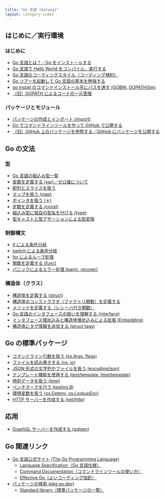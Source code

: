 ```yaml
---
title: "Go 言語 (Golang)"
layout: category-index
---
```


はじめに／実行環境 <!-- basic -->
----

### はじめに

* [Go 言語とは？／Go をインストールする](/p/wxhzfvc/)
* [Go 言語で Hello World をコンパイル、実行する](/p/nuz369c/)
* [Go 言語のコーディングスタイル（コーディング規約）](/p/rz47adg/)
* [Go ツアーを起動して Go 言語の基本を勉強する](/p/dkpsvz3/)
* [go install のコマンドインストール先にパスを通す (GOBIN, GOPATH/bin)](/p/s258beh/)
* [（旧）GOPATH によるコードの一元管理](/p/u48bfim/)

### パッケージとモジュール
* [パッケージの作成とインポート (import)](/p/t269cgj/)
* [Go でコマンドラインツールを作って GitHub で公開する](/p/whs2bjt/)
* [（旧）GitHub 上のパッケージを参照する／GitHub にパッケージを公開する](/p/xs3ahpw/)


Go の文法
----

### 型 <!-- type -->
* [Go 言語の組込み型一覧](/p/as29hpw/)
* [変数を定義する (var)／ゼロ値について](/p/5dhkoru/)
* [配列とスライスを扱う](/p/cjosvz3/)
* [マップを扱う (map)](/p/5cgjnqt/)
* [ポインタを扱う (＊)](/p/vpz8fnv/)
* [定数を定義する (const)](/p/qqy9gok/)
* [組込み型に独自の型名を付ける (type)](/p/cuxyj8c/)
* [型キャストと型アサーションによる型変換](/p/jruz369/)

### 制御構文 <!-- control -->
* [if による条件分岐](/p/pw258be/)
* [switch による条件分岐](/p/x6adgjn/)
* [for によるループ処理](/p/v58cfik/)
* [関数を定義する (func)](/p/kswy47a/)
* [パニックによるエラー処理 (panic, recover)](/p/j47aswy/)

### 構造体（クラス） <!-- struct -->
* [構造体を定義する (struct)](/p/8z2o63r/)
* [構造体のコンストラクタ（ファクトリ関数）を定義する](/p/6dhkoru/)
* [メソッドを定義する（レシーバ付き関数）](/p/4behkor/)
* [Go 言語のインタフェースの扱いを理解する (interface)](/p/aimpsvz/)
* [インタフェース埋め込みと構造体埋め込みによる拡張 (Embedding)](/p/tbf357g/)
* [構造体にタグ情報を追加する (struct tags)](/p/hxhzfbs/)

Go の標準パッケージ <!-- lib -->
----
* [コマンドライン引数を扱う (os.Args, flags)](/p/o8vbo2f/)
* [ファイルを読み書きする (os, io)](/p/6eimpsv/)
* [JSON 形式の文字列やファイルを扱う (encoding/json)](/p/dsbs9p5/)
* [テンプレート機能を使用する (text/template, html/template)](/p/z8behko/)
* [時刻データを扱う (time)](/p/sy58beh/)
* [ベンチマークを行う (testing.B)](/p/29dgjnq/)
* [環境変数を扱う (os.Getenv, os.LookupEnv)](/p/4ox6dmu/)
* [HTTP サーバーを作成する (net/http)](/p/goruwy4/)


応用
----
* [GraphQL サーバーを作成する (gqlgen)](/p/v48adgi/)


Go 関連リンク
----
* [Go 言語公式サイト (The Go Programming Language)](https://go.dev/)
  * [Language Specification（Go 言語仕様）](https://go.dev/ref/spec/)
  * [Command Documentation（コマンドラインツールの使い方）](https://go.dev/doc/cmd/)
  * [Effective Go（よいコーディング指針）](https://go.dev/doc/effective_go/)
* [パッケージの検索 (pkg.go.dev)](https://pkg.go.dev/)
  * [Standard library（標準パッケージの一覧）](https://pkg.go.dev/std/)

